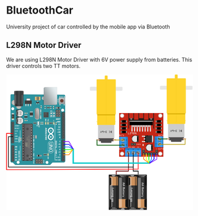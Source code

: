# BluetoothCar
University project of car controlled by the mobile app via Bluetooth

## L298N Motor Driver

We are using L298N Motor Driver with 6V power supply from batteries.
This driver controls two TT motors.

![L298N Connection](doc/img/arduino_l298n.png)
